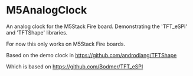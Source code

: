 # M5AnalogClock
An analog clock for the M5Stack Fire board. Demonstrating the 'TFT_eSPI' and 'TFTShape' libraries.

For now this only works on M5Stack Fire boards.

Based on the demo clock in https://github.com/androdlang/TFTShape

Which is based on https://github.com/Bodmer/TFT_eSPI
